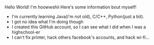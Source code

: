 Hello World!
I'm hoowwshii
Here's some information bout myself!
- I'm currently learning Java(i'm not old), C/C++, Python(just a bit).
- I got no idea what I'm doing though
- I created this GitHub account, so I can see what I did when I was a highschool-er
- I can't fix printer, hack others facebook's accounts, and hack wi-fi...
